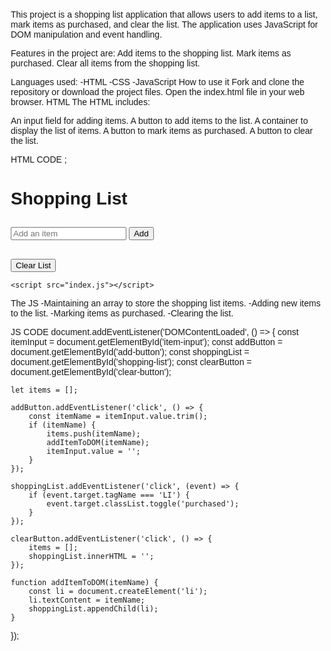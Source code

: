 This project is a shopping list application that allows users to add items to a list, mark items as purchased, and clear the list. The application uses JavaScript for DOM manipulation and event handling.

Features in the project are:
Add items to the shopping list.
Mark items as purchased.
Clear all items from the shopping list.

 
 Languages used:
-HTML
-CSS
-JavaScript
How to use it 
Fork and clone the repository or download the project files.
Open the index.html file in your web browser.
HTML 
The HTML  includes:

An input field for adding items.
A button to add items to the list.
A container to display the list of items.
A button to mark items as purchased.
A button to clear the list.

HTML CODE ;
<!DOCTYPE html>
<html lang="en">
<head>
    <meta charset="UTF-8">
    <meta name="viewport" content="width=device-width, initial-scale=1.0">
    <title>Shopping List</title>
    <style>
        body {
            font-family: Arial, sans-serif;
            margin: 20px;
        }
        .input-group {
            margin-bottom: 20px;
        }
        .button {
            margin-top: 10px;
        }
        ul {
            list-style-type: none;
            padding: 0;
        }
        li {
            padding: 5px;
            background-color: #f9f9f9;
            margin-bottom: 5px;
            cursor: pointer;
        }
        li.purchased {
            text-decoration: line-through;
            background-color: #d4edda;
        }
    </style>
</head>
<body>
    <h1>Shopping List</h1>
    <div class="input-group">
        <input type="text" id="item-input" placeholder="Add an item">
        <button id="add-button" class="button">Add</button>
    </div>
    <ul id="shopping-list">
        <!-- List items will be dynamically inserted here -->
    </ul>
    <button id="clear-button" class="button">Clear List</button>

    <script src="index.js"></script>
</body>
</html>


The JS 
-Maintaining an array to store the shopping list items.
-Adding new items to the list.
-Marking items as purchased.
-Clearing the list.

JS CODE 
document.addEventListener('DOMContentLoaded', () => {
    const itemInput = document.getElementById('item-input');
    const addButton = document.getElementById('add-button');
    const shoppingList = document.getElementById('shopping-list');
    const clearButton = document.getElementById('clear-button');

    let items = [];

    addButton.addEventListener('click', () => {
        const itemName = itemInput.value.trim();
        if (itemName) {
            items.push(itemName);
            addItemToDOM(itemName);
            itemInput.value = '';
        }
    });

    shoppingList.addEventListener('click', (event) => {
        if (event.target.tagName === 'LI') {
            event.target.classList.toggle('purchased');
        }
    });

    clearButton.addEventListener('click', () => {
        items = [];
        shoppingList.innerHTML = '';
    });

    function addItemToDOM(itemName) {
        const li = document.createElement('li');
        li.textContent = itemName;
        shoppingList.appendChild(li);
    }
});

